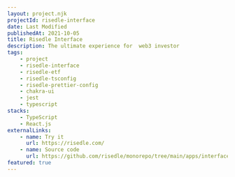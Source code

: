 ```yaml
---
layout: project.njk
projectId: risedle-interface
date: Last Modified
publishedAt: 2021-10-05
title: Risedle Interface
description: The ultimate experience for  web3 investor
tags:
    - project
    - risedle-interface
    - risedle-etf
    - risedle-tsconfig
    - risedle-prettier-config
    - chakra-ui
    - jest
    - typescript
stacks:
    - TypeScript
    - React.js
externalLinks:
    - name: Try it
      url: https://risedle.com/
    - name: Source code
      url: https://github.com/risedle/monorepo/tree/main/apps/interface
featured: true
---
```


<!--
Risedle Interface is a Web3 app written in TypeScript and built on top of
React.js.

The first version of Risedle Interface is only used to interact with [Risedle
ETF][1] smart contract

[1]: /projects/risedle-etf/
-->
